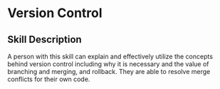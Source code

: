# Version Control

## Skill Description
A person with this skill can explain and effectively utilize the concepts behind version control including why it is necessary and the value of branching and merging, and rollback.  They are able to resolve merge conflicts for their own code. 
